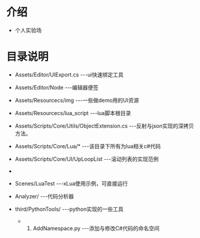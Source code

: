 # 介绍
- 个人实验场

# 目录说明
- Assets/Editor/UIExport.cs  ---ui快速绑定工具
- Assets/Editor/Node  ---编辑器便签

- Assets/Resourcecs/img  ---一些做demo用的UI资源
- Assets/Resourcecs/lua_script  ---lua脚本根目录

- Assets/Scripts/Core/Utils/ObjectExtension.cs  ---反射与json实现的深拷贝方法。
- Assets/Scripts/Core/Lua/*  ---该目录下所有为lua相关c#代码
- Assets/Scripts/Core/UI/UpLoopList  ---滚动列表的实现范例
- 
- Scenes/LuaTest  ---xLua使用示例，可直接运行

- Analyzer/  ---代码分析器

- third/PythonTools/  ---python实现的一些工具
  - 1. AddNamespace.py  ---添加与修改C#代码的命名空间
    